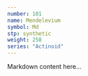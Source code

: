 ```yaml
---
number: 101
name: Mendelevium
symbol: Md
stp: synthetic
weight: 258
series: "Actinoid"
---
```


Markdown content here...
